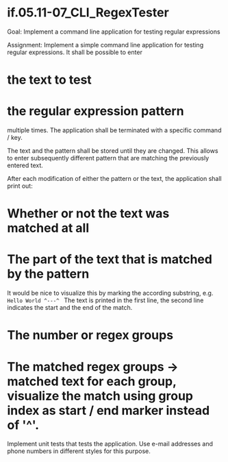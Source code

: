 # if.05.11-07_CLI_RegexTester

Goal:
Implement a command line application for testing regular expressions

Assignment:
Implement a simple command line application for testing regular expressions.
It shall be possible to enter
# the text to test
# the regular expression pattern
multiple times. The application shall be terminated with a specific command / key.

The text and the pattern shall be stored until they are changed. This allows to enter subsequently different pattern that are matching the previously entered text.

After each modification of either the pattern or the text, the application shall print out:
# Whether or not the text was matched at all
# The part of the text that is matched by the pattern
  It would be nice to visualize this by marking the according substring, e.g.
  `Hello World
         ^---^ `
  The text is printed in the first line, the second line indicates the start and the end of the match.  
 
# The number or regex groups
# The matched regex groups -> matched text for each group, visualize the match using group index as start / end marker instead of '^'.

Implement unit tests that tests the application. Use e-mail addresses and phone numbers in different styles for this purpose.
